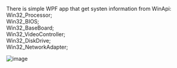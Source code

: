 There is simple WPF app that get systen information from WinApi:   
Win32_Processor;   
Win32_BIOS;  
Win32_BaseBoard;  
Win32_VideoController;  
Win32_DiskDrive;  
Win32_NetworkAdapter;  

![image](https://github.com/user-attachments/assets/92936708-0e9d-4a59-8568-5980784073cd)


